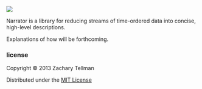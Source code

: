![](https://dl.dropboxusercontent.com/u/174179/narrator/storyteller.png)

Narrator is a library for reducing streams of time-ordered data into concise, high-level descriptions.

Explanations of how will be forthcoming.

### license

Copyright © 2013 Zachary Tellman

Distributed under the [MIT License](http://opensource.org/licenses/MIT)
